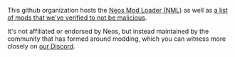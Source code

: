 This github organization hosts the [Neos Mod Loader (NML)](https://neosmodloader.com/) as well as [a list of mods that we've verified to not be malicious](https://neosmodloader.com/mods).

It's not affiliated or endorsed by Neos, but instead maintained by the community that has formed around modding, which you can witness more closely on [our Discord](https://discord.gg/vCDJK9xyvm).
